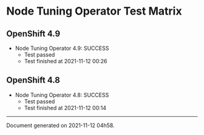 
Node Tuning Operator Test Matrix
================================

OpenShift 4.9
-------------


* Node Tuning Operator 4.9: SUCCESS
  - Test passed
  - Test finished at 2021-11-12 00:26

OpenShift 4.8
-------------


* Node Tuning Operator 4.8: SUCCESS
  - Test passed
  - Test finished at 2021-11-12 00:14


---
Document generated on 2021-11-12 04h58.
